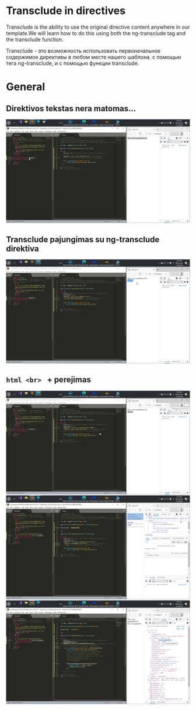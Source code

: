 # Transclude in directives
  
Transclude is the ability to use the original directive content anywhere
in our template.We will learn how to do this 
using both the ng-transclude tag and the transclude function.

Transclude - это возможность использовать первоначальное
содержимое директивы в любом месте нашего шаблона.
с помощью тега ng-transclude,
и с помощью функции transclude.

# General

## Direktivos tekstas nera matomas...
![Test Image 3](img/1.png)
## Transclude pajungimas su ng-transclude direktiva
![Test Image 3](img/2.png)
## ```html <br> ``` + perejimas
![Test Image 3](img/3.png)
![Test Image 3](img/4.png)
![Test Image 3](img/5.png)



